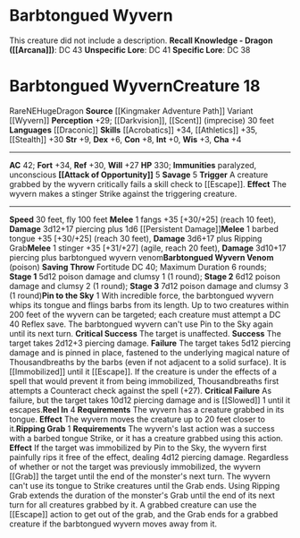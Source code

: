 ﻿---
ac: '42'
alignment: NE
all_resistance: null
burrow_speed: null
charisma: '+4'
climb_speed: null
constitution: '+8'
creature_ability:
- Attack of Opportunity
- Barbtongued Wyvern Venom
- Pin to the Sky
- Reel In
- Ripping Grab
- Savage
creature_family: null
description: 'This creature did not include a description.<br/><br/><b><u>Recall Knowledge
  - Dragon</u> ( [[DATABASE/skill/Arcana|Arcana]] )</b>: DC 43<br/><b><u>Unspecific
  Lore</u></b>: DC 41<br/><b><u>Specific Lore</u></b>: DC 38'
dexterity: '+6'
element: null
fly_speed: '100'
fortitude: '+34'
hardness: null
hp: '330'
id: '2370'
immunity:
- paralyzed
- unconscious
intelligence: '+0'
land_speed: '30'
language:
- '[[DATABASE/language/Draconic|Draconic]]'
level: '18'
max_speed: '100'
name: Barbtongued Wyvern
perception: '+29'
rarity: Rare
reflex: '+30'
resistance: null
rus_type_level: null
school: null
sense:
- '[[DATABASE/monsterability/Darkvision|darkvision]]'
- '[[DATABASE/monsterability/Scent|scent]] (imprecise) 30 feet'
size: Huge
skill:
- '[[DATABASE/skill/Acrobatics|Acrobatics]] +34'
- '[[DATABASE/skill/Athletics|Athletics]] +35'
- '[[DATABASE/skill/Stealth|Stealth]] +30'
source: '[[DATABASE/source/Kingmaker Adventure Path|Kingmaker Adventure Path]]'
speed:
- 30 feet
- fly 100 feet
spell: null
strength: '+9'
strength_req: '9'
strongest_save:
- Fortitude
swim_speed: null
trait:
- '[[DATABASE/trait/Dragon|Dragon]]'
- '[[DATABASE/trait/Rare|Rare]]'
type: Creature
vision: Darkvision
weakest_save:
- Will
weakness: null
will: '+27'
wisdom: '+3'

---
# Barbtongued Wyvern

This creature did not include a description.
**Recall Knowledge - Dragon ([[Arcana]])**: DC 43
**Unspecific Lore**: DC 41
**Specific Lore**: DC 38

# Barbtongued Wyvern<span class="item-type">Creature 18</span>

<span class="trait-rare item-trait">Rare</span><span class="trait-alignment item-trait">NE</span><span class="trait-size item-trait">Huge</span><span class="item-trait">Dragon</span>
**Source** [[Kingmaker Adventure Path]]
Variant [[Wyvern]]
**Perception** +29; [[Darkvision]], [[Scent]] (imprecise) 30 feet
**Languages** [[Draconic]]
**Skills** [[Acrobatics]] +34, [[Athletics]] +35, [[Stealth]] +30
**Str** +9, **Dex** +6, **Con** +8, **Int** +0, **Wis** +3, **Cha** +4

---
**AC** 42; **Fort** +34, **Ref** +30, **Will** +27
**HP** 330; **Immunities** paralyzed, unconscious
<span class="in-box-ability">**[[Attack of Opportunity]]** <span class="action-icon">5</span> </span><span class="in-box-ability">**Savage** <span class="action-icon">5</span> **Trigger** A creature grabbed by the wyvern critically fails a skill check to [[Escape]]. **Effect** The wyvern makes a stinger Strike against the triggering creature.</span>

---
**Speed** 30 feet, fly 100 feet
<span class="in-box-ability">**Melee** <span class="action-icon">1</span> fangs +35 [+30/+25] (reach 10 feet), **Damage** 3d12+17 piercing plus 1d6 [[Persistent Damage]]</span><span class="in-box-ability">**Melee** <span class="action-icon">1</span> barbed tongue +35 [+30/+25] (reach 30 feet), **Damage** 3d6+17 plus Ripping Grab</span><span class="in-box-ability">**Melee** <span class="action-icon">1</span> stinger +35 [+31/+27] (agile, reach 20 feet), **Damage** 3d10+17 piercing plus barbtongued wyvern venom</span><span class="in-box-ability">**Barbtongued Wyvern Venom** (poison) **Saving Throw** Fortitude DC 40; Maximum Duration 6 rounds; **Stage 1** 5d12 poison damage and clumsy 1 (1 round); **Stage 2** 6d12 poison damage and clumsy 2 (1 round); **Stage 3** 7d12 poison damage and clumsy 3 (1 round)</span><span class="in-box-ability">**Pin to the Sky** <span class="action-icon">1</span> With incredible force, the barbtongued wyvern whips its tongue and flings barbs from its length. Up to two creatures within 200 feet of the wyvern can be targeted; each creature must attempt a DC 40 Reflex save. The barbtongued wyvern can't use Pin to the Sky again until its next turn.
**Critical Success** The target is unaffected.
**Success** The target takes 2d12+3 piercing damage.
**Failure** The target takes 5d12 piercing damage and is pinned in place, fastened to the underlying magical nature of Thousandbreaths by the barbs (even if not adjacent to a solid surface). It is [[Immobilized]] until it [[Escape]]. If the creature is under the effects of a spell that would prevent it from being immobilized, Thousandbreaths first attempts a Counteract check against the spell (+27).
 **Critical Failure** As failure, but the target takes 10d12 piercing damage and is [[Slowed]] 1 until it escapes.</span><span class="in-box-ability">**Reel In** <span class="action-icon">4</span> **Requirements** The wyvern has a creature grabbed in its tongue. **Effect** The wyvern moves the creature up to 20 feet closer to it.</span><span class="in-box-ability">**Ripping Grab** <span class="action-icon">1</span> **Requirements** The wyvern's last action was a success with a barbed tongue Strike, or it has a creature grabbed using this action. **Effect** If the target was immobilized by Pin to the Sky, the wyvern first painfully rips it free of the effect, dealing 4d12 piercing damage. Regardless of whether or not the target was previously immobilized, the wyvern [[Grab]] the target until the end of the monster's next turn. The wyvern can't use its tongue to Strike creatures until the Grab ends. Using Ripping Grab extends the duration of the monster's Grab until the end of its next turn for all creatures grabbed by it. A grabbed creature can use the [[Escape]] action to get out of the grab, and the Grab ends for a grabbed creature if the barbtongued wyvern moves away from it.</span>